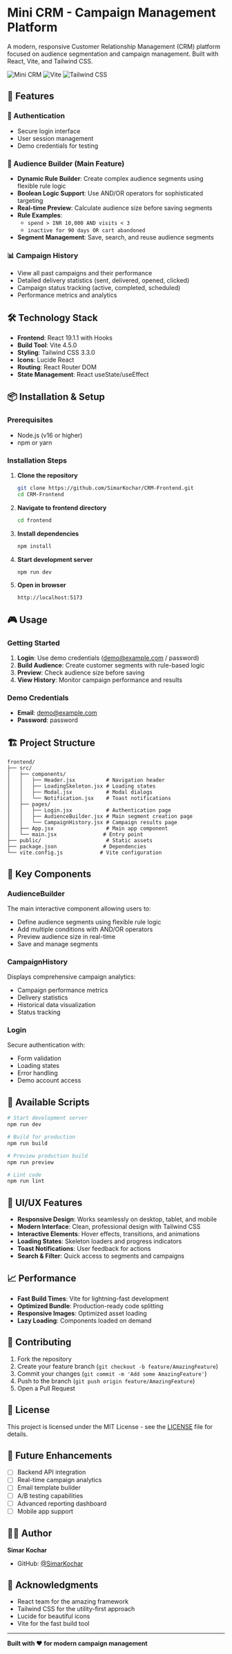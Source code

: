 # Mini CRM - Campaign Management Platform

A modern, responsive Customer Relationship Management (CRM) platform focused on audience segmentation and campaign management. Built with React, Vite, and Tailwind CSS.

![Mini CRM](https://img.shields.io/badge/React-19.1.1-blue.svg)
![Vite](https://img.shields.io/badge/Vite-4.5.0-green.svg)
![Tailwind CSS](https://img.shields.io/badge/Tailwind-3.3.0-blue.svg)

## 🚀 Features

### 🔐 Authentication

- Secure login interface
- User session management
- Demo credentials for testing

### 🎯 Audience Builder (Main Feature)

- **Dynamic Rule Builder**: Create complex audience segments using flexible rule logic
- **Boolean Logic Support**: Use AND/OR operators for sophisticated targeting
- **Real-time Preview**: Calculate audience size before saving segments
- **Rule Examples**:
  - `spend > INR 10,000 AND visits < 3`
  - `inactive for 90 days OR cart abandoned`
- **Segment Management**: Save, search, and reuse audience segments

### 📊 Campaign History

- View all past campaigns and their performance
- Detailed delivery statistics (sent, delivered, opened, clicked)
- Campaign status tracking (active, completed, scheduled)
- Performance metrics and analytics

## 🛠️ Technology Stack

- **Frontend**: React 19.1.1 with Hooks
- **Build Tool**: Vite 4.5.0
- **Styling**: Tailwind CSS 3.3.0
- **Icons**: Lucide React
- **Routing**: React Router DOM
- **State Management**: React useState/useEffect

## 📦 Installation & Setup

### Prerequisites

- Node.js (v16 or higher)
- npm or yarn

### Installation Steps

1. **Clone the repository**

   ```bash
   git clone https://github.com/SimarKochar/CRM-Frontend.git
   cd CRM-Frontend
   ```

2. **Navigate to frontend directory**

   ```bash
   cd frontend
   ```

3. **Install dependencies**

   ```bash
   npm install
   ```

4. **Start development server**

   ```bash
   npm run dev
   ```

5. **Open in browser**
   ```
   http://localhost:5173
   ```

## 🎮 Usage

### Getting Started

1. **Login**: Use demo credentials (demo@example.com / password)
2. **Build Audience**: Create customer segments with rule-based logic
3. **Preview**: Check audience size before saving
4. **View History**: Monitor campaign performance and results

### Demo Credentials

- **Email**: demo@example.com
- **Password**: password

## 🏗️ Project Structure

```
frontend/
├── src/
│   ├── components/
│   │   ├── Header.jsx          # Navigation header
│   │   ├── LoadingSkeleton.jsx # Loading states
│   │   ├── Modal.jsx           # Modal dialogs
│   │   └── Notification.jsx    # Toast notifications
│   ├── pages/
│   │   ├── Login.jsx           # Authentication page
│   │   ├── AudienceBuilder.jsx # Main segment creation page
│   │   └── CampaignHistory.jsx # Campaign results page
│   ├── App.jsx                 # Main app component
│   └── main.jsx               # Entry point
├── public/                     # Static assets
├── package.json               # Dependencies
└── vite.config.js            # Vite configuration
```

## 🎯 Key Components

### AudienceBuilder

The main interactive component allowing users to:

- Define audience segments using flexible rule logic
- Add multiple conditions with AND/OR operators
- Preview audience size in real-time
- Save and manage segments

### CampaignHistory

Displays comprehensive campaign analytics:

- Campaign performance metrics
- Delivery statistics
- Historical data visualization
- Status tracking

### Login

Secure authentication with:

- Form validation
- Loading states
- Error handling
- Demo account access

## 🚀 Available Scripts

```bash
# Start development server
npm run dev

# Build for production
npm run build

# Preview production build
npm run preview

# Lint code
npm run lint
```

## 🎨 UI/UX Features

- **Responsive Design**: Works seamlessly on desktop, tablet, and mobile
- **Modern Interface**: Clean, professional design with Tailwind CSS
- **Interactive Elements**: Hover effects, transitions, and animations
- **Loading States**: Skeleton loaders and progress indicators
- **Toast Notifications**: User feedback for actions
- **Search & Filter**: Quick access to segments and campaigns

## 📈 Performance

- **Fast Build Times**: Vite for lightning-fast development
- **Optimized Bundle**: Production-ready code splitting
- **Responsive Images**: Optimized asset loading
- **Lazy Loading**: Components loaded on demand

## 🤝 Contributing

1. Fork the repository
2. Create your feature branch (`git checkout -b feature/AmazingFeature`)
3. Commit your changes (`git commit -m 'Add some AmazingFeature'`)
4. Push to the branch (`git push origin feature/AmazingFeature`)
5. Open a Pull Request

## 📝 License

This project is licensed under the MIT License - see the [LICENSE](LICENSE) file for details.

## 🔮 Future Enhancements

- [ ] Backend API integration
- [ ] Real-time campaign analytics
- [ ] Email template builder
- [ ] A/B testing capabilities
- [ ] Advanced reporting dashboard
- [ ] Mobile app support

## 👨‍💻 Author

**Simar Kochar**

- GitHub: [@SimarKochar](https://github.com/SimarKochar)

## 🙏 Acknowledgments

- React team for the amazing framework
- Tailwind CSS for the utility-first approach
- Lucide for beautiful icons
- Vite for the fast build tool

---

**Built with ❤️ for modern campaign management**
